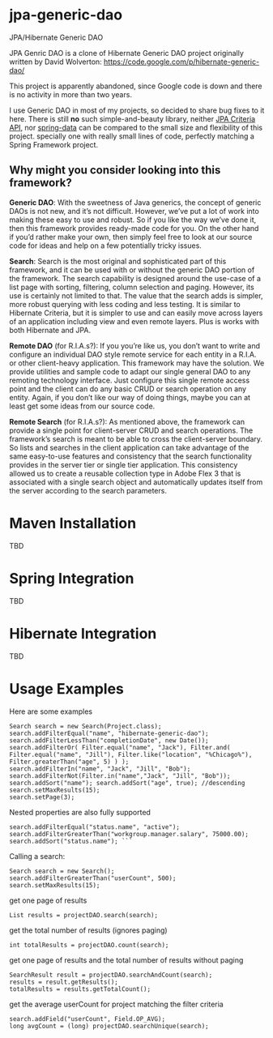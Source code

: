 # jpa-generic-dao

JPA/Hibernate Generic DAO

JPA Genric DAO is a clone of Hibernate Generic DAO project originally written by David Wolverton:
<https://code.google.com/p/hibernate-generic-dao/>

This project is apparently abandoned, since Google code is down and there is no activity in more than two years.

I use Generic DAO in most of my projects, so decided to share bug fixes to it here. There is still **no** such simple-and-beauty library,
neither [JPA Criteria API](https://docs.oracle.com/javaee/6/tutorial/doc/gjitv.html),
nor [spring-data](http://projects.spring.io/spring-data/) can be compared to the small size and flexibility of this project.
specially one with really small lines of code, perfectly matching a Spring Framework project.


## Why might you consider looking into this framework?

**Generic DAO**: With the sweetness of Java generics, the concept of generic DAOs is not new, and it’s not difficult.
However, we’ve put a lot of work into making these easy to use and robust. So if you like the way we’ve done it, then this
framework provides ready-made code for you. On the other hand if you’d rather make your own, then simply feel free to look 
at our source code for ideas and help on a few potentially tricky issues.

**Search**: Search is the most original and sophisticated part of this framework, and it can be used with or without the 
generic DAO portion of the framework. The search capability is designed around the use-case of a list page with sorting, 
filtering, column selection and paging. However, its use is certainly not limited to that. The value that the search adds 
is simpler, more robust querying with less coding and less testing. It is similar to Hibernate Criteria, but it is simpler 
to use and can easily move across layers of an application including view and even remote layers. Plus is works with both Hibernate and JPA.

**Remote DAO** (for R.I.A.s?): If you you’re like us, you don’t want to write and configure an individual DAO style remote 
service for each entity in a R.I.A. or other client-heavy application. This framework may have the solution. 
We provide utilities and sample code to adapt our single general DAO to any remoting technology interface. 
Just configure this single remote access point and the client can do any basic CRUD or search operation on any entity. 
Again, if you don’t like our way of doing things, maybe you can at least get some ideas from our source code.

**Remote Search** (for R.I.A.s?): As mentioned above, the framework can provide a single point for client-server CRUD and search operations. The framework’s search is meant to be able to cross the client-server boundary. So lists and searches in the client application can take advantage of the same easy-to-use features and consistency that the search functionality provides in the server tier or single tier application. This consistency allowed us to create a reusable collection type in Adobe Flex 3 that is associated with a single search object and automatically updates itself from the server according to the search parameters.

# Maven Installation

TBD

# Spring Integration

TBD

# Hibernate Integration

TBD

# Usage Examples

Here are some examples

    Search search = new Search(Project.class);
    search.addFilterEqual("name", "hibernate-generic-dao");
    search.addFilterLessThan("completionDate", new Date());
    search.addFilterOr( Filter.equal("name", "Jack"), Filter.and( Filter.equal("name", "Jill"), Filter.like("location", "%Chicago%"), Filter.greaterThan("age", 5) ) );
    search.addFilterIn("name", "Jack", "Jill", "Bob");
    search.addFilterNot(Filter.in("name","Jack", "Jill", "Bob"));
    search.addSort("name"); search.addSort("age", true); //descending
    search.setMaxResults(15);
    search.setPage(3);

Nested properties are also fully supported

    search.addFilterEqual("status.name", "active");
    search.addFilterGreaterThan("workgroup.manager.salary", 75000.00);
    search.addSort("status.name"); ```

Calling a search:

    Search search = new Search();
    search.addFilterGreaterThan("userCount", 500);
    search.setMaxResults(15);

get one page of results

    List results = projectDAO.search(search);

get the total number of results (ignores paging)

    int totalResults = projectDAO.count(search);

get one page of results and the total number of results without paging

    SearchResult result = projectDAO.searchAndCount(search);
    results = result.getResults();
    totalResults = results.getTotalCount();

get the average userCount for project matching the filter criteria

    search.addField("userCount", Field.OP_AVG);
    long avgCount = (long) projectDAO.searchUnique(search);

